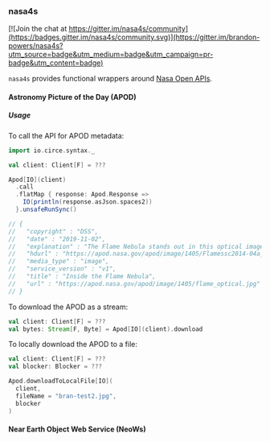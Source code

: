 ### nasa4s

[![Join the chat at https://gitter.im/nasa4s/community](https://badges.gitter.im/nasa4s/community.svg)](https://gitter.im/brandon-powers/nasa4s?utm_source=badge&utm_medium=badge&utm_campaign=pr-badge&utm_content=badge)

`nasa4s` provides functional wrappers around [Nasa Open APIs](https://api.nasa.gov/).

#### Astronomy Picture of the Day (APOD)

##### Usage

To call the API for APOD metadata:

```scala
import io.circe.syntax._

val client: Client[F] = ???

Apod[IO](client)
  .call
  .flatMap { response: Apod.Response =>
    IO(println(response.asJson.spaces2))
  }.unsafeRunSync()

// {
//   "copyright" : "DSS",
//   "date" : "2019-11-02",
//   "explanation" : "The Flame Nebula stands out in this optical image of the dusty, crowded star forming regions toward Orion's belt, a mere 1,400 light-years away. X-ray data from the Chandra Observatory and infrared images from the Spitzer Space Telescope can take you inside the glowing gas and obscuring dust clouds though. Swiping your cursor (or clicking the image) will reveal many stars of the recently formed, embedded cluster NGC 2024, ranging in age from 200,000 years to 1.5 million years young. The X-ray/infrared composite image overlay spans about 15 light-years across the Flame's center. The X-ray/infrared data also indicate that the youngest stars are concentrated near the middle of the Flame Nebula cluster. That's the opposite of the simplest models of star formation for the stellar nursery that predict star formation begins in the denser center of a molecular cloud core. The result requires a more complex model; perhaps star formation continues longer in the center, or older stars are ejected from the center due to subcluster mergers.",
//   "hdurl" : "https://apod.nasa.gov/apod/image/1405/Flamessc2014-04a_Med.jpg",
//   "media_type" : "image",
//   "service_version" : "v1",
//   "title" : "Inside the Flame Nebula",
//   "url" : "https://apod.nasa.gov/apod/image/1405/flame_optical.jpg"
// }
```    

To download the APOD as a stream:

```scala
val client: Client[F] = ???
val bytes: Stream[F, Byte] = Apod[IO](client).download
```

To locally download the APOD to a file:

```scala
val client: Client[F] = ???
val blocker: Blocker = ???

Apod.downloadToLocalFile[IO](
  client, 
  fileName = "bran-test2.jpg", 
  blocker
)
```

#### Near Earth Object Web Service (NeoWs)